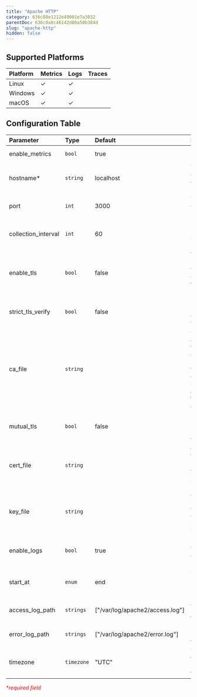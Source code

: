 ```yaml
---
title: "Apache HTTP"
category: 636c08e1212e49001e7a3032
parentDoc: 636c0a0c46142d00a50b384d
slug: "apache-http"
hidden: false
---
```

## Supported Platforms

| Platform | Metrics | Logs | Traces |
| :------- | :------ | :--- | :----- |
| Linux    | ✓       | ✓    |        |
| Windows  | ✓       | ✓    |        |
| macOS    | ✓       | ✓    |        |

## Configuration Table

| Parameter           | Type       | Default                         | Description                                                                                                                                         |
| :------------------ | :--------- | :------------------------------ | :-------------------------------------------------------------------------------------------------------------------------------------------------- |
| enable_metrics      | `bool`     | true                            | Enable to send metrics.                                                                                                                             |
| hostname\*          | `string`   | localhost                       | The hostname or IP address of the Apache HTTP system.                                                                                               |
| port                | `int`      | 3000                            | The TCP port of the Apache HTTP system.                                                                                                             |
| collection_interval | `int`      | 60                              | How often (seconds) to scrape for metrics.                                                                                                          |
| enable_tls          | `bool`     | false                           | Whether or not to use TLS when connecting to the Apache HTTP server.                                                                                |
| strict_tls_verify   | `bool`     | false                           | Enable to require TLS certificate verification.                                                                                                     |
| ca_file             | `string`   |                                 | Certificate authority used to validate TLS certificates. Not required if the collector's operating system already trusts the certificate authority. |
| mutual_tls          | `bool`     | false                           | Enable to require TLS mutual authentication.                                                                                                        |
| cert_file           | `string`   |                                 | A TLS certificate used for client authentication, if mutual TLS is enabled.                                                                         |
| key_file            | `string`   |                                 | A TLS private key used for client authentication, if mutual TLS is enabled.                                                                         |
| enable_logs         | `bool`     | true                            | Enable to collect Apache HTTP logs.                                                                                                                 |
| start_at            | `enum`     | end                             | Start reading logs from 'beginning' or 'end'.                                                                                                       |
| access_log_path     | `strings`  | ["/var/log/apache2/access.log"] | Access Log File paths to tail for logs.                                                                                                             |
| error_log_path      | `strings`  | ["/var/log/apache2/error.log"]  | Error Log File paths to tail for logs.                                                                                                              |
| timezone            | `timezone` | "UTC"                           | The timezone to use when parsing timestamps.                                                                                                        |

<span style="color:red">\*_required field_</span>
